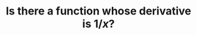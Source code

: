 ---
id: C12
title: Is there a function whose derivative is $1/x$?
dependencies: 
    - C11
keyQuestions:
    - Is there a function whose derivative is $1/x$?
    - What properties does it have?
    - What is its relationship to the function in C10?

---
